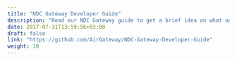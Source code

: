 ```yaml
---
title: "NDC Gateway Developer Guide"
description: "Read our NDC Gateway guide to get a brief idea on what our Gateway provides."
date: 2017-07-31T13:59:56+03:00
draft: false
link: "https://github.com/AirGateway/NDC-Gateway-Developer-Guide"
weight: 10
---
```


